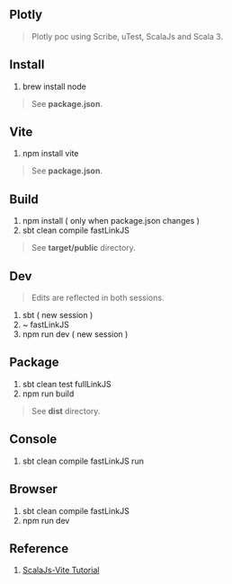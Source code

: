 Plotly
------
>Plotly poc using Scribe, uTest, ScalaJs and Scala 3.

Install
-------
1. brew install node
>See **package.json**.

Vite
----
1. npm install vite
>See **package.json**.

Build
-----
1. npm install ( only when package.json changes )
2. sbt clean compile fastLinkJS
>See **target/public** directory.

Dev
---
>Edits are reflected in both sessions.
1. sbt ( new session )
2. ~ fastLinkJS
3. npm run dev ( new session )

Package
-------
1. sbt clean test fullLinkJS
2. npm run build
>See **dist** directory.

Console
-------
1. sbt clean compile fastLinkJS run

Browser
-------
1. sbt clean compile fastLinkJS
2. npm run dev

Reference
---------
1. [ScalaJs-Vite Tutorial](https://www.scala-js.org/doc/tutorial/scalajs-vite.html)